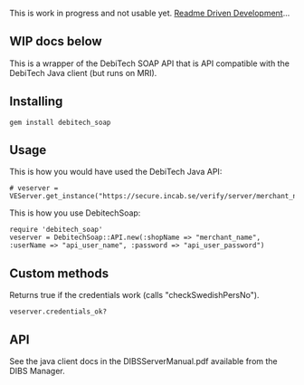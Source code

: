 This is work in progress and not usable yet. [Readme Driven Development](http://tom.preston-werner.com/2010/08/23/readme-driven-development.html)... 

WIP docs below
----

This is a wrapper of the DebiTech SOAP API that is API compatible with the DebiTech Java client (but runs on MRI). 

Installing
----

    gem install debitech_soap

Usage
----
 
This is how you would have used the DebiTech Java API:

    # veserver = VEServer.get_instance("https://secure.incab.se/verify/server/merchant_name")

This is how you use DebitechSoap:

    require 'debitech_soap'
    veserver = DebitechSoap::API.new(:shopName => "merchant_name", :userName => "api_user_name", :password => "api_user_password")

Custom methods
----

Returns true if the credentials work (calls "checkSwedishPersNo").

    veserver.credentials_ok? 

API
----

See the java client docs in the DIBSServerManual.pdf available from the DIBS Manager.

